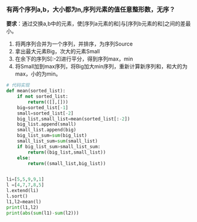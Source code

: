 ### 有两个序列a,b，大小都为n,序列元素的值任意整形数，无序？

 **要求**：通过交换a,b中的元素，使[序列a元素的和]与[序列b元素的和]之间的差最小。

 1. 将两序列合并为一个序列，并排序，为序列Source
 2. 拿出最大元素Big，次大的元素Small
 3. 在余下的序列S[:-2]进行平分，得到序列max，min
 4. 将Small加到max序列，将Big加大min序列，重新计算新序列和，和大的为max，小的为min。
 
```python
# 代码实现
def mean(sorted_list):
    if not sorted_list:
        return(([],[]))
    big=sorted_list[-1]
    small=sorted_list[-2]
    big_list,small_list=mean(sorted_list[:-2])
    big_list.append(small)
    small_list.append(big)
    big_list_sum=sum(big_list)
    small_list_sum=sum(small_list)
    if big_list_sum>small_list_sum:
        return((big_list,small_list))
    else:
        return((small_list,big_list))


li=[5,5,9,9,1] 
l =[4,7,7,8,5]
l.extend(li)
l.sort()
l1,l2=mean(l)
print(l1,l2)
print(abs(sum(l1)-sum(l2)))

```
